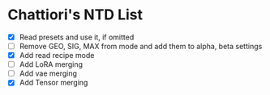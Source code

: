 # Chattiori's NTD List
- [x] Read presets and use it, if omitted
- [ ] Remove GEO, SIG, MAX from mode and add them to alpha, beta settings
- [x] Add read recipe mode
- [ ] Add LoRA merging
- [ ] Add vae merging
- [x] Add Tensor merging
